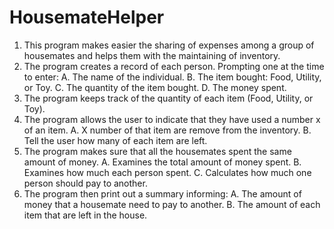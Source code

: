 # HousemateHelper
1.	This program makes easier the sharing of expenses among a group of housemates and helps them with the maintaining of inventory.
2.	The program creates a record of each person. Prompting one at the time to enter:
    A.	The name of the individual.
    B.	The item bought: Food, Utility, or Toy.
    C.	The quantity of the item bought. 
    D.	The money spent.
3.	The program keeps track of the quantity of each item (Food, Utility, or Toy).
4.	The program allows the user to indicate that they have used a number x of an item. 
    A.	  X number of that item are remove from the inventory. 
    B.	 Tell the user how many of each item are left.
5.	The program makes sure that all the housemates spent the same amount of money.
    A.	Examines the total amount of money spent.
    B.	Examines how much each person spent.
    C.	Calculates how much one person should pay to another.
6.	The program then print out a summary informing:
    A.	The amount of money that a housemate need to pay to another. 
    B.	The amount of each item that are left in the house. 
